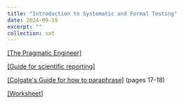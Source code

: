 ```yaml
---
title: "Introduction to Systematic and Formal Testing"
date: 2024-09-19
excerpt: ""
collection: sat
---
```


[[The Pragmatic Engineer]](https://blog.pragmaticengineer.com/project-management-at-big-tech/)

[[Guide for scientific reporting]](https://writingcenter.uconn.edu/wp-content/uploads/sites/593/2014/06/How_to_Summarize_a_Research_Article1.pdf)

[[Colgate's Guide for how to paraphrase]](https://www.colgate.edu/media/52451/download?attachment)  (pages 17-18)


[[Worksheet]](9_19.pdf)